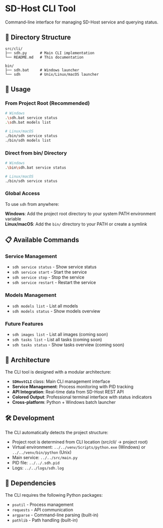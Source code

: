 # SD-Host CLI Tool

Command-line interface for managing SD-Host service and querying status.

## 📁 Directory Structure

```
src/cli/
├── sdh.py      # Main CLI implementation
└── README.md   # This documentation

bin/
├── sdh.bat     # Windows launcher
└── sdh         # Unix/Linux/macOS launcher
```

## 🚀 Usage

### From Project Root (Recommended)
```bash
# Windows
.\sdh.bat service status
.\sdh.bat models list

# Linux/macOS
./bin/sdh service status
./bin/sdh models list
```

### Direct from bin/ Directory
```bash
# Windows
.\bin\sdh.bat service status

# Linux/macOS  
./bin/sdh service status
```

### Global Access

To use `sdh` from anywhere:

**Windows**: Add the project root directory to your system PATH environment variable  
**Linux/macOS**: Add the `bin/` directory to your PATH or create a symlink

## 📋 Available Commands

### Service Management
- `sdh service status` - Show service status
- `sdh service start` - Start the service  
- `sdh service stop` - Stop the service
- `sdh service restart` - Restart the service

### Models Management
- `sdh models list` - List all models
- `sdh models status` - Show models overview

### Future Features
- `sdh images list` - List all images (coming soon)
- `sdh tasks list` - List all tasks (coming soon)
- `sdh tasks status` - Show tasks overview (coming soon)

## 🔧 Architecture

The CLI tool is designed with a modular architecture:

- **`SDHostCLI`** class: Main CLI management interface
- **Service Management**: Process monitoring with PID tracking
- **API Integration**: Real-time data from SD-Host REST API
- **Colored Output**: Professional terminal interface with status indicators
- **Cross-platform**: Python + Windows batch launcher

## 🛠️ Development

The CLI automatically detects the project structure:

- Project root is determined from CLI location (src/cli/ → project root)
- Virtual environment: `../../venv/Scripts/python.exe` (Windows) or `../../venv/bin/python` (Unix)
- Main service: `../../src/main.py`
- PID file: `../../.sdh.pid`
- Logs: `../../logs/sdh.log`

## 📝 Dependencies

The CLI requires the following Python packages:
- `psutil` - Process management
- `requests` - API communication
- `argparse` - Command-line parsing (built-in)
- `pathlib` - Path handling (built-in)

